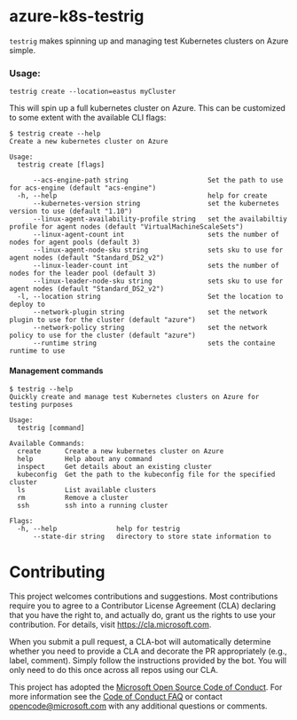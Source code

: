 # azure-k8s-testrig

`testrig` makes spinning up and managing test Kubernetes clusters on Azure simple.

### Usage:
```
testrig create --location=eastus myCluster
```

This will spin up a full kubernetes cluster on Azure.
This can be customized to some extent with the available CLI flags:

```
$ testrig create --help
Create a new kubernetes cluster on Azure

Usage:
  testrig create [flags]

      --acs-engine-path string                    Set the path to use for acs-engine (default "acs-engine")
  -h, --help                                      help for create
      --kubernetes-version string                 set the kubernetes version to use (default "1.10")
      --linux-agent-availability-profile string   set the availabiltiy profile for agent nodes (default "VirtualMachineScaleSets")
      --linux-agent-count int                     sets the number of nodes for agent pools (default 3)
      --linux-agent-node-sku string               sets sku to use for agent nodes (default "Standard_DS2_v2")
      --linux-leader-count int                    sets the number of nodes for the leader pool (default 3)
      --linux-leader-node-sku string              sets sku to use for agent nodes (default "Standard_DS2_v2")
  -l, --location string                           Set the location to deploy to
      --network-plugin string                     set the network plugin to use for the cluster (default "azure")
      --network-policy string                     set the network policy to use for the cluster (default "azure")
      --runtime string                            sets the containe runtime to use
```

#### Management commands

```
$ testrig --help
Quickly create and manage test Kubernetes clusters on Azure for testing purposes

Usage:
  testrig [command]

Available Commands:
  create      Create a new kubernetes cluster on Azure
  help        Help about any command
  inspect     Get details about an existing cluster
  kubeconfig  Get the path to the kubeconfig file for the specified cluster
  ls          List available clusters
  rm          Remove a cluster
  ssh         ssh into a running cluster

Flags:
  -h, --help               help for testrig
      --state-dir string   directory to store state information to
```

# Contributing

This project welcomes contributions and suggestions.  Most contributions require you to agree to a
Contributor License Agreement (CLA) declaring that you have the right to, and actually do, grant us
the rights to use your contribution. For details, visit https://cla.microsoft.com.

When you submit a pull request, a CLA-bot will automatically determine whether you need to provide
a CLA and decorate the PR appropriately (e.g., label, comment). Simply follow the instructions
provided by the bot. You will only need to do this once across all repos using our CLA.

This project has adopted the [Microsoft Open Source Code of Conduct](https://opensource.microsoft.com/codeofconduct/).
For more information see the [Code of Conduct FAQ](https://opensource.microsoft.com/codeofconduct/faq/) or
contact [opencode@microsoft.com](mailto:opencode@microsoft.com) with any additional questions or comments.

